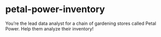 # petal-power-inventory
You’re the lead data analyst for a chain of gardening stores called Petal Power. Help them analyze their inventory!
